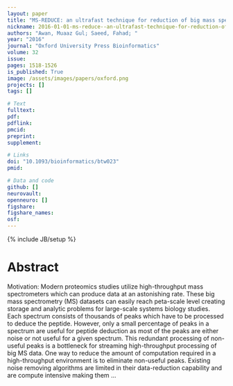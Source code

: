 ```yaml
---
layout: paper
title: "MS-REDUCE: an ultrafast technique for reduction of big mass spectrometry data for high-throughput processing"
nickname: 2016-01-01-ms-reduce--an-ultrafast-technique-for-reduction-of-big-mass-spectrometry-data-for-high-throughput-processing
authors: "Awan, Muaaz Gul; Saeed, Fahad; "
year: "2016"
journal: "Oxford University Press Bioinformatics"
volume: 32
issue:
pages: 1518-1526
is_published: True
image: /assets/images/papers/oxford.png
projects: []
tags: []

# Text
fulltext:
pdf:
pdflink:
pmcid:
preprint: 
supplement:

# Links
doi: "10.1093/bioinformatics/btw023"
pmid:

# Data and code
github: []
neurovault:
openneuro: []
figshare:
figshare_names:
osf:
---
```

{% include JB/setup %}

# Abstract

Motivation: Modern proteomics studies utilize high-throughput mass spectrometers which can produce data at an astonishing rate. These big mass spectrometry (MS) datasets can easily reach peta-scale level creating storage and analytic problems for large-scale systems biology studies. Each spectrum consists of thousands of peaks which have to be processed to deduce the peptide. However, only a small percentage of peaks in a spectrum are useful for peptide deduction as most of the peaks are either noise or not useful for a given spectrum. This redundant processing of non-useful peaks is a bottleneck for streaming high-throughput processing of big MS data. One way to reduce the amount of computation required in a high-throughput environment is to eliminate non-useful peaks. Existing noise removing algorithms are limited in their data-reduction capability and are compute intensive making them …
